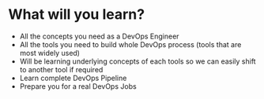 # What will you learn?

* All the concepts you need as a DevOps Engineer
* All the tools you need to build whole DevOps process (tools that are most widely used)
* Will be learning underlying concepts of each tools so we can easily shift to another tool if required
* Learn complete DevOps Pipeline
* Prepare you for a real DevOps Jobs

